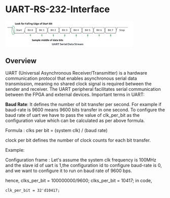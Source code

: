 # UART-RS-232-Interface

<img src="https://github.com/Aatib-cpu/UART-RS-232-Interface/blob/main/uart_serial_data_stream.png" alt="logo" style="width: 80%;">

## Overview

UART (Universal Asynchronous Receiver/Transmitter) is a hardware communication protocol that enables asynchronous serial data transmission, meaning no shared clock signal is required between the sender and receiver. The UART peripheral facilitates serial communication between the FPGA and external devices. Important terms in UART:

**Baud Rate**: It defines the number of bit transfer per second. For example if baud-rate is 9600 means 9600 bits transfer in one second. To configure the baud rate of uart we have to pass the value of clk_per_bit as the configuration value which can be calculated as per above formula.

Formula : clks per bit = (system clk) / (baud rate)

clock per bit defines the number of clock counts for each bit transfer.
    
Example:

Configuration frame :
Let's assume the system clk frequency is 100MHz and the slave id of uart is 1,the configuration id to configure baud-rate is 0, and we want to configure it to run on baud rate of 9600 bps.

hence,
    clks_per_bit = 100000000/9600;
    clks_per_bit = 10417;
    in code,
```
clk_per_bit = 32'd10417;
```
